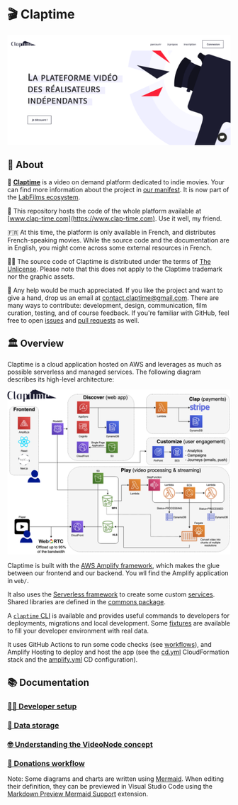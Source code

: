 # 🎬 Claptime

[![Homepage](./docs/images/screenshot-homepage.png)](https://www.clap-time.com/)

## 👀 About

🎯 **[Claptime](https://www.clap-time.com/)** is a video on demand platform dedicated to indie movies. Your can find more information about the project in [our manifest](https://www.clap-time.com/about/project/manifest/). It is now part of the [LabFilms ecosystem](https://info.labfilms.org/).

🎁 This repository hosts the code of the whole platform available at [www.clap-time.com](https://www.clap-time.com). Use it well, my friend.

🇫🇷 At this time, the platform is only available in French, and distributes French-speaking movies. While the source code and the documentation are in English, you might come across some external resources in French.

🏴‍☠️ The source code of Claptime is distributed under the terms of [The Unlicense](./LICENSE.md). Please note that this does not apply to the Claptime trademark nor the graphic assets.

💬 Any help would be much appreciated. If you like the project and want to give a hand, drop us an email at [contact.claptime@gmail.com](mailto:contact.claptime@gmail.com). There are many ways to contribute: development, design, communication, film curation, testing, and of course feedback. If you're familiar with GitHub, feel free to open [issues](issues/) and [pull requests](pulls/) as well.

## 🏛 Overview

Claptime is a cloud application hosted on AWS and leverages as much as possible serverless and managed services. The following diagram describes its high-level architecture:

[![Architecture diagram](./docs/images/architecture-diagram.png)](https://www.clap-time.com/)

Claptime is built with the [AWS Amplify framework](https://aws.amazon.com/amplify/), which makes the glue between our frontend and our backend. You wll find the Amplify application in `web/`.

It also uses the [Serverless framework](https://www.serverless.com/open-source/) to create some custom [services](./services/). Shared libraries are defined in the [commons package](./commons).

A [`claptime` CLI](./cli/) is available and provides useful commands to developers for deployments, migrations and local development. Some [fixtures](./fixtures) are available to fill your developer environment with real data.

It uses GitHub Actions to run some code checks (see [workflows](./.github/workflows)), and Amplify Hosting to deploy and host the app (see the [cd.yml](./cd.yml) CloudFormation stack and the [amplify.yml](./amplify.yml) CD configuration).

## 📚 Documentation

### [🧑‍💻 Developer setup](./docs/Setup.md)

### [💾 Data storage](./docs/Storage.md)

### [🤓 Understanding the VideoNode concept](./docs/VideoNode.md)

### [💸 Donations workflow](./docs/Donations.md)

Note: Some diagrams and charts are written using [Mermaid](https://mermaid-js.github.io/mermaid). When editing their definition, they can be previewed in Visual Studio Code using the [Markdown Preview Mermaid Support](https://marketplace.visualstudio.com/items?itemName=bierner.markdown-mermaid) extension.
